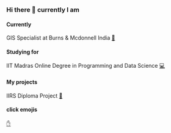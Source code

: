 ### Hi there 👋 currently I am

<!--
**NomitRwt/NomitRwt** is a ✨ _special_ ✨ repository because its `README.md` (this file) appears on your GitHub profile.

Here are some ideas to get you started:

- 🔭 I’m currently working on ...
- 🌱 I’m currently learning ...
- 👯 I’m looking to collaborate on ...
- 🤔 I’m looking for help with ...
- 💬 Ask me about ...
- 📫 How to reach me: ...
- 😄 Pronouns: ...
- ⚡ Fun fact: ...
-->
#### Currently
GIS Specialist at Burns & Mcdonnell India [:office:](https://www.linkedin.com/in/nomit-rawat/)
#### Studying for
IIT Madras Online Degree in Programming and Data Science [:computer:](https://onlinedegree.iitm.ac.in/)
#### My projects
IIRS Diploma Project [:eyes:](https://github.com/NomitRwt/DiplomaProject)
#### click emojis
[:raised_hand:](https://gist.github.com/rxaviers/7360908)
